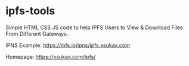# ipfs-tools
Simple HTML CSS JS code to help IPFS Users to View &amp; Download Files From Different Gateways.

IPNS Example: https://ipfs.io/ipns/ipfs.xsukax.com

Homepage: https://xsukax.com/ipfs/
